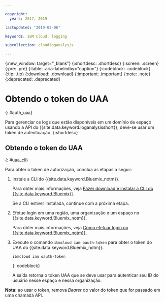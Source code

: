 ```yaml
---

copyright:
  years: 2017, 2019

lastupdated: "2019-03-06"

keywords: IBM Cloud, logging

subcollection: cloudloganalysis

---
```


{:new_window: target="_blank"}
{:shortdesc: .shortdesc}
{:screen: .screen}
{:pre: .pre}
{:table: .aria-labeledby="caption"}
{:codeblock: .codeblock}
{:tip: .tip}
{:download: .download}
{:important: .important}
{:note: .note}
{:deprecated: .deprecated}


# Obtendo o token do UAA
{: #auth_uaa}

Para gerenciar os logs que estão disponíveis em um domínio de espaço usando a API do {{site.data.keyword.loganalysisshort}}, deve-se usar um token de autenticação.
{:shortdesc}

		
## Obtendo o token do UAA
{: #uaa_cli}


Para obter o token de autorização, conclua as etapas a seguir:

1. Instale a CLI do {{site.data.keyword.Bluemix_notm}}.

   Para obter mais informações, veja [Fazer download e instalar a CLI do {{site.data.keyword.Bluemix}}](/docs/cli?topic=cloud-cli-ibmcloud-cli#overview).
   
   Se a CLI estiver instalada, continue com a próxima etapa.
    
2. Efetue login em uma região, uma organização e um espaço no {{site.data.keyword.Bluemix_notm}}. 

    Para obter mais informações, veja [Como efetuar login no {{site.data.keyword.Bluemix_notm}}](/docs/services/CloudLogAnalysis/qa?topic=cloudloganalysis-cli_qa#login).
	
3. Execute o comando `ibmcloud iam oauth-token` para obter o token do UAA do {{site.data.keyword.Bluemix_notm}}.

    ```
	ibmcloud iam oauth-token
	```
	{: codeblock}
	
	A saída retorna o token UAA que se deve usar para autenticar seu ID do usuário nesse espaço e nessa organização.
	

**Nota:** ao usar o token, remova *Bearer* do valor do token que for passado em uma chamada API.
